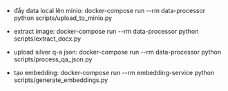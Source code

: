 - đẩy data local lên minio: docker-compose run --rm data-processor python scripts/upload_to_minio.py

- extract image: docker-compose run --rm data-processor python scripts/extract_docx.py

- upload silver q-a json: docker-compose run --rm data-processor python scripts/process_qa_json.py


- tạo embedding: docker-compose run --rm embedding-service python scripts/generate_embeddings.py